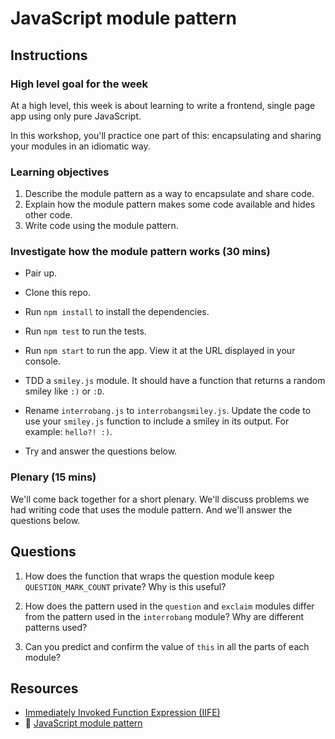 # JavaScript module pattern

## Instructions

### High level goal for the week

At a high level, this week is about learning to write a frontend, single page app using only pure JavaScript.

In this workshop, you'll practice one part of this: encapsulating and sharing your modules in an idiomatic way.

### Learning objectives

1. Describe the module pattern as a way to encapsulate and share code.
2. Explain how the module pattern makes some code available and hides other code.
3. Write code using the module pattern.

### Investigate how the module pattern works (30 mins)

* Pair up.

* Clone this repo.

* Run `npm install` to install the dependencies.

* Run `npm test` to run the tests.

* Run `npm start` to run the app.  View it at the URL displayed in your console.

* TDD a `smiley.js` module.  It should have a function that returns a random smiley like `:)` or `:D`.

* Rename `interrobang.js` to `interrobangsmiley.js`.  Update the code to use your `smiley.js` function to include a smiley in its output.  For example: `hello?! :)`.

* Try and answer the questions below.

### Plenary (15 mins)

We'll come back together for a short plenary.  We'll discuss problems we had writing code that uses the module pattern. And we'll answer the questions below.

## Questions

1. How does the function that wraps the question module keep `QUESTION_MARK_COUNT` private? Why is this useful?

2. How does the pattern used in the `question` and `exclaim` modules differ from the pattern used in the `interrobang` module? Why are different patterns used?

3. Can you predict and confirm the value of `this` in all the parts of each module?

## Resources

* [Immediately Invoked Function Expression (IIFE)](http://stackoverflow.com/questions/8228281/what-is-the-function-construct-in-javascript)
* :pill: [JavaScript module pattern](https://github.com/makersacademy/course/blob/master/pills/javascript_module_pattern.md)
